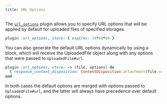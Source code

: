 ```yaml
---
title: URL Options
---
```


The [`url_options`][url_options] plugin allows you to specify
URL options that will be applied by default for uploaded files of specified
storages.

```rb
plugin :url_options, store: { expires: 24*60*60 }
```

You can also generate the default URL options dynamically by using a block,
which will receive the UploadedFile object along with any options that were
passed to `UploadedFile#url`.

```rb
plugin :url_options, store: -> (file, options) do
  { response_content_disposition: ContentDisposition.attachment(file.original_filename) }
end
```

In both cases the default options are merged with options passed to
`UploadedFile#url`, and the latter will always have precedence over default
options.

[url_options]: https://github.com/shrinerb/shrine/blob/master/lib/shrine/plugins/url_options.rb

